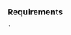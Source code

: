 ### Requirements
<pre>
` 
<link rel="stylesheet" href="https://unpkg.com/leaflet@1.3.1/dist/leaflet.css" />
<script src="https://unpkg.com/leaflet@1.3.1/dist/leaflet.js"/>
<script src="https://unpkg.com/esri-leaflet/dist/esri-leaflet.js" />
<script src="https://unpkg.com/leaflet-utfgrid/L.UTFGrid-min.js" />
`
</pre>

### Components available
<pre>
import { Map, MapControls, ZoomControl } from 'wri-api-components';
</pre>

### Map
```jsx
// CONTROLS
const MapControls = require('./map-controls').default;
const ZoomControl = require('./map-controls/zoom-control').default;

<MapComponent
  // events={{
  //   zoomend: (e, map) => { console.info(e, map); },
  //   dragend: (e, map) => { console.info(e, map); }
  // }}
>
  {(map) => (
    <MapControls>
      <ZoomControl map={map} />
    </MapControls>
  )}
</MapComponent>

```
